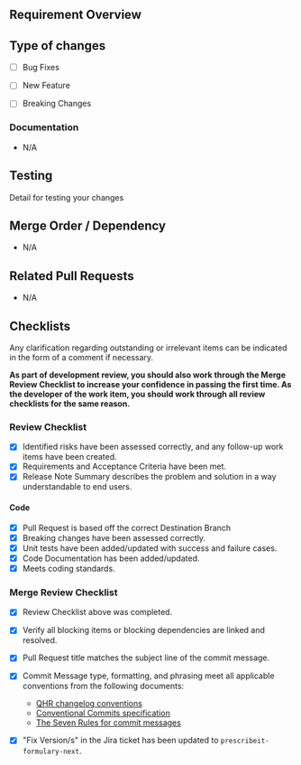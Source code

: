 ## Requirement Overview

## Type of changes
- [ ] Bug Fixes
- [ ] New Feature
- [ ] Breaking Changes


### Documentation
- N/A

## Testing
Detail for testing your changes

## Merge Order / Dependency
- N/A

## Related Pull Requests
- N/A

## Checklists
Any clarification regarding outstanding or irrelevant items can be indicated in the form of a comment if necessary.

**As part of development review, you should also work through the Merge Review Checklist to increase your confidence in passing the first time.
As the developer of the work item, you should work through all review checklists for the same reason.**

### Review Checklist

- [x] Identified risks have been assessed correctly, and any follow-up work items have been created.
- [x] Requirements and Acceptance Criteria have been met.
- [x] Release Note Summary describes the problem and solution in a way understandable to end users.

#### Code
- [x] Pull Request is based off the correct Destination Branch
- [x] Breaking changes have been assessed correctly.
- [x] Unit tests have been added/updated with success and failure cases.
- [x] Code Documentation has been added/updated.
- [x] Meets coding standards.

### Merge Review Checklist
- [x] Review Checklist above was completed.
- [x] Verify all blocking items or blocking dependencies are linked and resolved.
- [x] Pull Request title matches the subject line of the commit message.
- [x] Commit Message type, formatting, and phrasing meet all applicable conventions from the following documents:
  - [QHR changelog conventions](https://confluence.qhrtech.com/display/PD/Git+and+GitHub#GitandGitHub-CommitMessageStandard)
  - [Conventional Commits specification](https://www.conventionalcommits.org/en/v1.0.0/#specification)
  - [The Seven Rules for commit messages](https://chris.beams.io/posts/git-commit/#seven-rules)
- [x] "Fix Version/s" in the Jira ticket has been updated to `prescribeit-formulary-next`.


